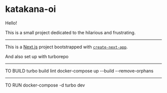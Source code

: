 # katakana-oi

Hello!

This is a small project dedicated to the hilarious and frustrating.
_____

This is a [Next.js](https://nextjs.org/) project bootstrapped with [`create-next-app`](https://github.com/vercel/next.js/tree/canary/packages/create-next-app).

And also set up with turborepo

_____
TO BUILD
turbo build lint
docker-compose up --build --remove-orphans 
_____
TO RUN
docker-compose -d
turbo dev
